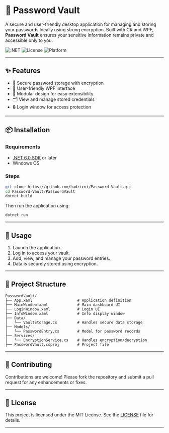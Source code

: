 # 🔐 Password Vault

A secure and user-friendly desktop application for managing and storing your passwords locally using strong encryption. Built with C# and WPF, **Password Vault** ensures your sensitive information remains private and accessible only to you.

![.NET](https://img.shields.io/badge/.NET-6.0-blue?logo=dotnet)
![License](https://img.shields.io/badge/license-MIT-green.svg)
![Platform](https://img.shields.io/badge/platform-Windows-lightgrey)

---

## ✨ Features

- 🔐 Secure password storage with encryption
- 🧠 User-friendly WPF interface
- 🧩 Modular design for easy extensibility
- 🗂 View and manage stored credentials
- 🔒 Login window for access protection

---

## 📦 Installation

### Requirements

- [.NET 6.0 SDK](https://dotnet.microsoft.com/download) or later
- Windows OS

### Steps

```bash
git clone https://github.com/hadzicni/Password-Vault.git
cd Password-Vault/PasswordVault
dotnet build
```

Then run the application using:

```bash
dotnet run
```

---

## 🚀 Usage

1. Launch the application.
2. Log in to access your vault.
3. Add, view, and manage your password entries.
4. Data is securely stored using encryption.

---

## 🧪 Project Structure

```
PasswordVault/
├── App.xaml                    # Application definition
├── MainWindow.xaml             # Main dashboard UI
├── LoginWindow.xaml            # Login UI
├── InfoWindow.xaml             # Info display window
├── Data/
│   └── VaultStorage.cs         # Handles secure data storage
├── Models/
│   └── PasswordEntry.cs        # Model for password records
├── Services/
│   └── EncryptionService.cs    # Handles encryption/decryption
├── PasswordVault.csproj        # Project file
```

---

## 🤝 Contributing

Contributions are welcome! Please fork the repository and submit a pull request for any enhancements or fixes.

---

## 📄 License

This project is licensed under the MIT License. See the [LICENSE](./LICENSE) file for details.

---
